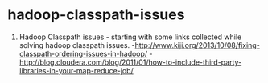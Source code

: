 hadoop-classpath-issues
=======================
1. Hadoop Classpath issues - starting with some links collected while solving hadoop classpath issues.
  -http://www.kiji.org/2013/10/08/fixing-classpath-ordering-issues-in-hadoop/
  -http://blog.cloudera.com/blog/2011/01/how-to-include-third-party-libraries-in-your-map-reduce-job/
